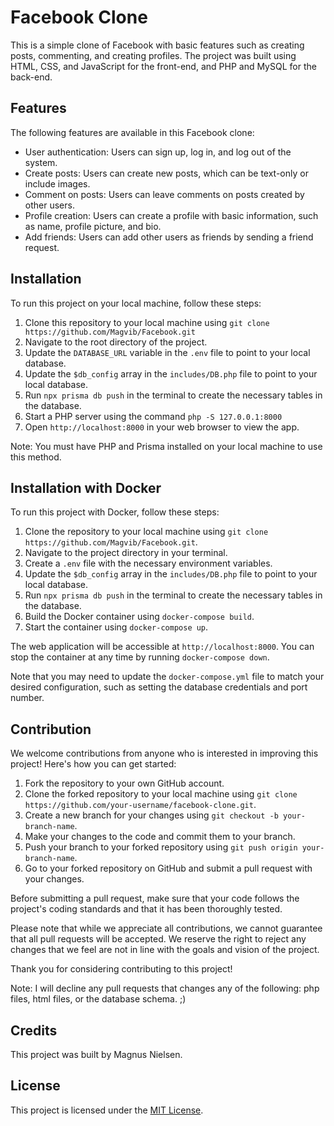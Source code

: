 # Facebook Clone

This is a simple clone of Facebook with basic features such as creating posts, commenting, and creating profiles. The project was built using HTML, CSS, and JavaScript for the front-end, and PHP and MySQL for the back-end.

## Features

The following features are available in this Facebook clone:

- User authentication: Users can sign up, log in, and log out of the system.
- Create posts: Users can create new posts, which can be text-only or include images.
- Comment on posts: Users can leave comments on posts created by other users.
- Profile creation: Users can create a profile with basic information, such as name, profile picture, and bio.
- Add friends: Users can add other users as friends by sending a friend request.

## Installation

To run this project on your local machine, follow these steps:

1. Clone this repository to your local machine using `git clone https://github.com/Magvib/Facebook.git`
2. Navigate to the root directory of the project.
3. Update the `DATABASE_URL` variable in the `.env` file to point to your local database.
4. Update the `$db_config` array in the `includes/DB.php` file to point to your local database.
5. Run `npx prisma db push` in the terminal to create the necessary tables in the database.
6. Start a PHP server using the command `php -S 127.0.0.1:8000`
7. Open `http://localhost:8000` in your web browser to view the app.

Note: You must have PHP and Prisma installed on your local machine to use this method.

## Installation with Docker

To run this project with Docker, follow these steps:

1. Clone the repository to your local machine using `git clone https://github.com/Magvib/Facebook.git`.
2. Navigate to the project directory in your terminal.
3. Create a `.env` file with the necessary environment variables.
4. Update the `$db_config` array in the `includes/DB.php` file to point to your local database.
5. Run `npx prisma db push` in the terminal to create the necessary tables in the database.
5. Build the Docker container using `docker-compose build`.
6. Start the container using `docker-compose up`.

The web application will be accessible at `http://localhost:8000`. You can stop the container at any time by running `docker-compose down`.

Note that you may need to update the `docker-compose.yml` file to match your desired configuration, such as setting the database credentials and port number.

## Contribution

We welcome contributions from anyone who is interested in improving this project! Here's how you can get started:

1. Fork the repository to your own GitHub account.
2. Clone the forked repository to your local machine using `git clone https://github.com/your-username/facebook-clone.git`.
3. Create a new branch for your changes using `git checkout -b your-branch-name`.
4. Make your changes to the code and commit them to your branch.
5. Push your branch to your forked repository using `git push origin your-branch-name`.
6. Go to your forked repository on GitHub and submit a pull request with your changes.

Before submitting a pull request, make sure that your code follows the project's coding standards and that it has been thoroughly tested.

Please note that while we appreciate all contributions, we cannot guarantee that all pull requests will be accepted. We reserve the right to reject any changes that we feel are not in line with the goals and vision of the project.

Thank you for considering contributing to this project!

Note: I will decline any pull requests that changes any of the following: php files, html files, or the database schema. ;)

## Credits

This project was built by Magnus Nielsen. 

## License

This project is licensed under the [MIT License](https://opensource.org/licenses/MIT).

